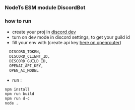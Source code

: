 ### NodeTs ESM module DiscordBot

### how to run

- create your proj in [discord dev](https://discord.com/developers/applications)
- turn on dev mode in discord settings, to get your guild id
- fill your env with (create api key [here on openrouter](https://openrouter.ai))

```bash
  DISCORD_TOKEN,
  DISCORD_CLIENT_ID,
  DISCORD_GUILD_ID,
  OPENAI_API_KEY,
  OPEN_AI_MODEL
```

- run :

```bash
npm install
npm run build
npm run d-c
node .
```
